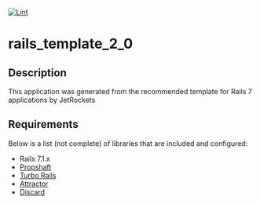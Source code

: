 [![Lint](https://github.com/jetrockets/rails-template/actions/workflows/lint.yml/badge.svg)](https://github.com/jetrockets/rails-template/actions/workflows/lint.yml)
# rails_template_2_0

## Description

This application was generated from the recommended template for Rails 7 applications by JetRockets

## Requirements

Below is a list (not complete) of libraries that are included and configured:
* Rails 7.1.x
* [Propshaft](https://github.com/rails/propshaft)
* [Turbo Rails](https://github.com/hotwired/turbo-rails)
* [Attractor](https://github.com/julianrubisch/attractor)
* [Discard](https://github.com/jhawthorn/discard)

